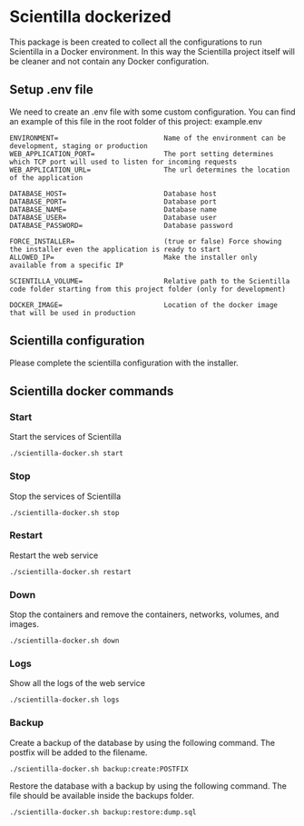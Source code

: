 # Scientilla dockerized

This package is been created to collect all the configurations to run Scientilla in a Docker environment. In this way the Scientilla project itself will be cleaner and not contain any Docker configuration.

## Setup .env file

We need to create an .env file with some custom configuration. You can find an example of this file in the root folder of this project: example.env

```
ENVIRONMENT=                          Name of the environment can be development, staging or production
WEB_APPLICATION_PORT=                 The port setting determines which TCP port will used to listen for incoming requests
WEB_APPLICATION_URL=                  The url determines the location of the application

DATABASE_HOST=                        Database host
DATABASE_PORT=                        Database port
DATABASE_NAME=                        Database name
DATABASE_USER=                        Database user
DATABASE_PASSWORD=                    Database password

FORCE_INSTALLER=                      (true or false) Force showing the installer even the application is ready to start
ALLOWED_IP=                           Make the installer only available from a specific IP

SCIENTILLA_VOLUME=                    Relative path to the Scientilla code folder starting from this project folder (only for development)

DOCKER_IMAGE=                         Location of the docker image that will be used in production

```

## Scientilla configuration
Please complete the scientilla configuration with the installer.

## Scientilla docker commands

### Start
Start the services of Scientilla
```
./scientilla-docker.sh start
```

### Stop
Stop the services of Scientilla
```
./scientilla-docker.sh stop
```

### Restart
Restart the web service
```
./scientilla-docker.sh restart
```

### Down
Stop the containers and remove the containers, networks, volumes, and images.
```
./scientilla-docker.sh down
```

### Logs
Show all the logs of the web service
```
./scientilla-docker.sh logs
```

### Backup
Create a backup of the database by using the following command. The postfix will be added to the filename.
```
./scientilla-docker.sh backup:create:POSTFIX
```

Restore the database with a backup by using the following command. The file should be available inside the backups folder.
```
./scientilla-docker.sh backup:restore:dump.sql
```